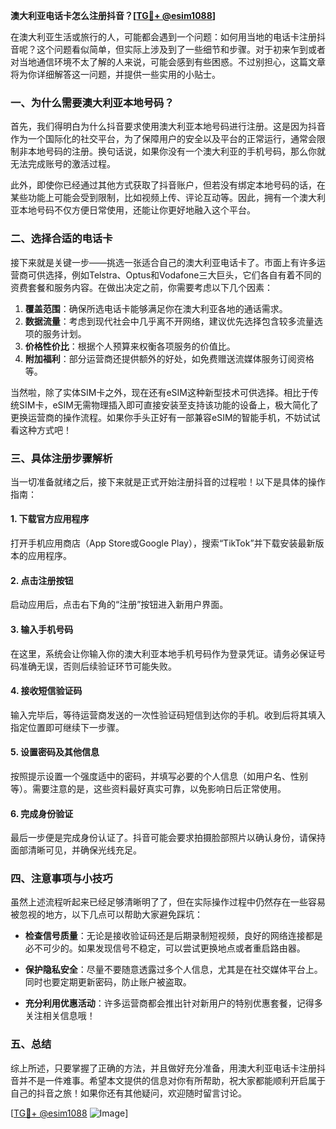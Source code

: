 **澳大利亚电话卡怎么注册抖音？[[TG💪+ @esim1088](https://t.me/s/esim1088)]**

在澳大利亚生活或旅行的人，可能都会遇到一个问题：如何用当地的电话卡注册抖音呢？这个问题看似简单，但实际上涉及到了一些细节和步骤。对于初来乍到或者对当地通信环境不太了解的人来说，可能会感到有些困惑。不过别担心，这篇文章将为你详细解答这一问题，并提供一些实用的小贴士。

### 一、为什么需要澳大利亚本地号码？

首先，我们得明白为什么抖音要求使用澳大利亚本地号码进行注册。这是因为抖音作为一个国际化的社交平台，为了保障用户的安全以及平台的正常运行，通常会限制非本地号码的注册。换句话说，如果你没有一个澳大利亚的手机号码，那么你就无法完成账号的激活过程。

此外，即使你已经通过其他方式获取了抖音账户，但若没有绑定本地号码的话，在某些功能上可能会受到限制，比如视频上传、评论互动等。因此，拥有一个澳大利亚本地号码不仅方便日常使用，还能让你更好地融入这个平台。

### 二、选择合适的电话卡

接下来就是关键一步——挑选一张适合自己的澳大利亚电话卡了。市面上有许多运营商可供选择，例如Telstra、Optus和Vodafone三大巨头，它们各自有着不同的资费套餐和服务内容。在做出决定之前，你需要考虑以下几个因素：

1. **覆盖范围**：确保所选电话卡能够满足你在澳大利亚各地的通话需求。
2. **数据流量**：考虑到现代社会中几乎离不开网络，建议优先选择包含较多流量选项的服务计划。
3. **价格性价比**：根据个人预算来权衡各项服务的价值比。
4. **附加福利**：部分运营商还提供额外的好处，如免费赠送流媒体服务订阅资格等。

当然啦，除了实体SIM卡之外，现在还有eSIM这种新型技术可供选择。相比于传统SIM卡，eSIM无需物理插入即可直接安装至支持该功能的设备上，极大简化了更换运营商的操作流程。如果你手头正好有一部兼容eSIM的智能手机，不妨试试看这种方式吧！

### 三、具体注册步骤解析

当一切准备就绪之后，接下来就是正式开始注册抖音的过程啦！以下是具体的操作指南：

#### 1. 下载官方应用程序
打开手机应用商店（App Store或Google Play），搜索“TikTok”并下载安装最新版本的应用程序。

#### 2. 点击注册按钮
启动应用后，点击右下角的“注册”按钮进入新用户界面。

#### 3. 输入手机号码
在这里，系统会让你输入你的澳大利亚本地手机号码作为登录凭证。请务必保证号码准确无误，否则后续验证环节可能失败。

#### 4. 接收短信验证码
输入完毕后，等待运营商发送的一次性验证码短信到达你的手机。收到后将其填入指定位置即可继续下一步骤。

#### 5. 设置密码及其他信息
按照提示设置一个强度适中的密码，并填写必要的个人信息（如用户名、性别等）。需要注意的是，这些资料最好真实可靠，以免影响日后正常使用。

#### 6. 完成身份验证
最后一步便是完成身份认证了。抖音可能会要求拍摄脸部照片以确认身份，请保持面部清晰可见，并确保光线充足。

### 四、注意事项与小技巧

虽然上述流程听起来已经足够清晰明了了，但在实际操作过程中仍然存在一些容易被忽视的地方，以下几点可以帮助大家避免踩坑：

- **检查信号质量**：无论是接收验证码还是后期录制短视频，良好的网络连接都是必不可少的。如果发现信号不稳定，可以尝试更换地点或者重启路由器。
  
- **保护隐私安全**：尽量不要随意透露过多个人信息，尤其是在社交媒体平台上。同时也要定期更新密码，防止账户被盗取。
  
- **充分利用优惠活动**：许多运营商都会推出针对新用户的特别优惠套餐，记得多关注相关信息哦！

### 五、总结

综上所述，只要掌握了正确的方法，并且做好充分准备，用澳大利亚电话卡注册抖音并不是一件难事。希望本文提供的信息对你有所帮助，祝大家都能顺利开启属于自己的抖音之旅！如果你还有其他疑问，欢迎随时留言讨论。

[[TG💪+ @esim1088](https://t.me/s/esim1088) ![Image](https://i.postimg.cc/4NQfJmqS/Snipaste-2025-05-13-00-14-12.png)]